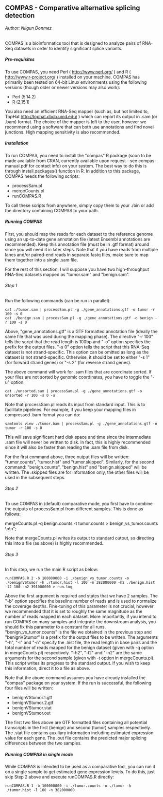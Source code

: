 ## COMPAS - Comparative alternative splicing detection
###### Author: Nilgun Donmez

COMPAS is a bioinformatics tool that is designed to analyze pairs of RNA-Seq datasets in order to identify significant splice variants.

##### Pre-requisites

To use COMPAS, you need Perl ( http://www.perl.org/ ) and R ( http://www.r-project.org/ ) installed on your machine. COMPAS has primarily been tested on 64-bit Linux environments using the following versions (though older or newer versions may also work):

- Perl (5.14.2)
- R (2.15.1)
	
You also need an efficient RNA-Seq mapper (such as, but not limited to, TopHat http://tophat.cbcb.umd.edu/ ) which can report its output in .sam (or .bam) format. The choice of the mapper is left to the user, however we recommend using a software that can both use annotations and find novel junctions. High mapping sensitivity is also recommended.

##### Installation

To run COMPAS, you need to install the "compas" R package (soon to be made available from CRAN, currently available upon request - see compas-manual.pdf for contact info) on your system. The best way to do this is through install.packages() function in R. In addition to this package, COMPAS needs the following scripts:

- processSam.pl
- mergeCounts.pl
- runCOMPAS.R

To call these scripts from anywhere, simply copy them to your ./bin or add the directory containing COMPAS to your path.

##### Running COMPAS

First, you should map the reads for each dataset to the reference genome using an up-to-date gene annotation file (latest Ensembl annotations are recommended). Keep this annotation file (must be in .gtf format) around since you will need it in later steps. Note that if you have reads from multiple lanes and/or paired-end reads in separate fastq files, make sure to map them together into a single .sam file.

For the rest of this section, I will suppose you have two high-throughput RNA-Seq datasets mapped as "tumor.sam" and "benign.sam".

###### Step 1

Run the following commands (can be run in parallel):

```
cat ./tumor.sam | processSam.pl -g ./gene_annotations.gtf -o tumor -r 100 -s 0
cat ./benign.sam | processSam.pl -g ./gene_annotations.gtf -o benign -r 100 -s 0
```

Above, "gene_annotations.gtf" is a GTF formatted annotation file (ideally the same file that was used during the mapping phase). The directive "-r 100" tells the script that the read length is 100bp and "-o" option specifies the prefix for the output files. "-s 0" option tells the script that this RNA-Seq dataset is not strand-specific. This option can be omitted as long as the dataset is not strand-specific. Otherwise, it should be set to either "-s 1" (for forward strand genes) or "-s 2" (for reverse strand genes). 

The above command will work for .sam files that are coordinate sorted. If your files are not sorted by genomic coordinates, you have to toggle the "-u" option:

` cat ./unsorted.sam | processSam.pl -g ./gene_annotations.gtf -o unsorted -r 100 -s 0 -u `

Note that processSam.pl reads its input from standard input. This is to facilitate pipelines. For example, if you keep your mapping files in compressed .bam format you can do:

` samtools view ./tumor.bam | processSam.pl -g ./gene_annotations.gtf -o tumor -r 100 -s 0 `

This will save significant hard disk space and time since the intermediate .sam file will never be written to disk. In fact, this is highly recommended since it will also be faster than reading the .sam file from disk.

For the first command above, three output files will be written: "tumor.counts", "tumor.hist" and "tumor.skipped". Similarly, for the second command: "benign.counts", "benign.hist" and "benign.skipped" will be written. The .skipped files are for information only, the other files will be used in the subsequent steps.

###### Step 2 

To use COMPAS in (default) comparative mode, you first have to combine the outputs of processSam.pl from different samples. This is done as follows:

mergeCounts.pl -q benign.counts -t tumor.counts > benign_vs_tumor.counts \n\n";

Note that mergeCounts.pl writes its output to standard output, so directing this into a file (as above) is highly recommended.

###### Step 3

In this step, we run the main R script as below:

` runCOMPAS.R 2 -b 100000000 -i ./benign_vs_tumor.counts -o ./benignVStumor -h ./tumor.hist -l 100 -n 382000000 -h2 ./benign.hist -l2 100 -n2 391000000 > run.log `

Above the first argument is required and states that we have 2 samples. The "-b" option specifies the baseline number of reads and is used to normalize the coverage depths. Fine-tuning of this parameter is not crucial, however we recommended that it is set to roughly the same magnitude as the number of reads mapped in each dataset. More importantly, if you intend to run COMPAS on many samples and integrate the downstream analysis, you should fix this parameter to a constant for all runs. "benign_vs_tumor.counts" is the file we obtained in the previous step and "benignVStumor" is a prefix for the output files to be written. The arguments "-h", "-l" and "-n" specify the .hist file, the read length in base pairs and the total number of reads mapped for the benign dataset (given with -q option in mergeCounts.pl) respectively. "-h2", "-l2" and "-n2" are the same arguments for the second sample (given with -t option in mergeCounts.pl). This script writes its progress to the standard output. If you wish to keep this information, direct it to a file as above.

Note that the above command assumes you have already installed the "compas" package on your system. If the run is successful, the following four files will be written:

- benignVStumor.1.gtf
- benignVStumor.2.gtf
- benignVStumor.stat
- benignVStumor.out

The first two files above are GTF formatted files containing all potential transcripts in the first (benign) and second (tumor) samples respectively. The .stat file contains auxiliary information including estimated expression value for each gene. The .out file contains the predicted major splicing differences between the two samples.  

##### Running COMPAS in single mode

While COMPAS is intended to be used as a comparative tool, you can run it on a single sample to get estimated gene expression levels. To do this, just skip Step 2 above and execute runCOMPAS.R directly:

` runCOMPAS.R 1 -b 100000000 -i ./tumor.counts -o ./tumor -h ./tumor.hist -l 100 -n 382000000 `
